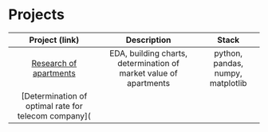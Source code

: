 # Projects
|Project (link)|Description|Stack|
|:------:|:---:|:-----------:|
|[Research of apartments](yandex.project2.ipynb)|EDA, building charts, determination of market value of apartments|python, pandas, numpy, matplotlib|
|[Determination of optimal rate for telecom company](


